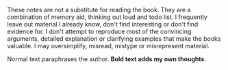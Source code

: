 These notes are not a substitute for reading the book. They are a combination of memory aid, thinking out loud and todo list. I frequently leave out material I already know, don't find interesting or don't find evidence for. I don't attempt to reproduce most of the convincing arguments, detailed explanation or clarifying examples that make the books valuable. I may oversimplify, misread, mistype or misrepresent material.

Normal text paraphrases the author. __Bold text adds my own thoughts__.
